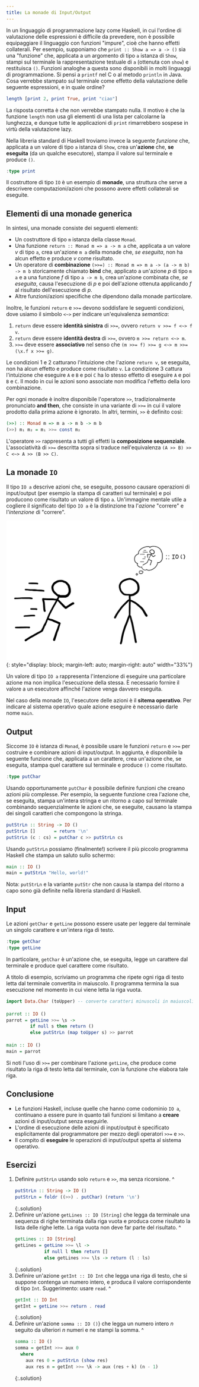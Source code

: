 ```yaml
---
title: La monade di Input/Output
---
```


In un linguaggio di programmazione lazy come Haskell, in cui
l'ordine di valutazione delle espressioni è difficile da prevedere,
non è possibile equipaggiare il linguaggio con funzioni "impure",
cioè che hanno effetti collaterali. Per esempio, supponiamo che
`print :: Show a => a -> ()` sia una "funzione" che, applicata a un
argomento di tipo `a` istanza di `Show`, stampi sul terminale la
rappresentazione testuale di `a` (ottenuta con `show`) e restituisca
`()`. Funzioni analoghe a questa sono disponibili in molti linguaggi
di programmazione. Si pensi a `printf` nel C o al metodo `println`
in Java. Cosa verrebbe stampato sul terminale come effetto della
valutazione delle seguente espressioni, e in quale ordine?

``` haskell
length [print 2, print True, print "ciao"]
```

La risposta corretta è che non verrebbe stampato nulla. Il motivo è
che la funzione `length` non usa gli elementi di una lista per
calcolarne la lunghezza, e dunque tutte le applicazioni di `print`
rimarrebbero sospese in virtù della valutazione lazy.

Nella libreria standard di Haskell troviamo invece la seguente
*funzione* che, applicata a un valore di tipo `a` istanza di `Show`,
crea un'**azione** che, **se eseguita** (da un qualche esecutore),
stampa il valore sul terminale e produce `()`.

``` haskell
:type print
```

Il costruttore di tipo `IO` è un esempio di **monade**, una
struttura che serve a descrivere computazioni/azioni che possono
avere effetti collaterali se eseguite.

## Elementi di una monade generica

In sintesi, una monade consiste dei seguenti elementi:

* Un costruttore di tipo `m` istanza della classe `Monad`.
* Una funzione `return :: Monad m => a -> m a` che, applicata a un
  valore $v$ di tipo `a`, crea un'azione `m a` della monade che, *se
  eseguita*, non ha alcun effetto e produce $v$ come risultato.
* Un operatore di **combinazione** `(>>=) :: Monad m => m a -> (a ->
  m b) -> m b` storicamente chiamato **bind** che, applicato a
  un'azione $p$ di tipo `m a` e a una funzione $f$ di tipo `a -> m
  b`, crea un'azione combinata che, *se eseguita*, causa
  l'esecuzione di $p$ e poi dell'azione ottenuta applicando $f$ al
  risultato dell'esecuzione di $p$.
* Altre funzioni/azioni specifiche che dipendono dalla monade
  particolare.

Inoltre, le funzioni `return` e `>>=` devono soddisfare le seguenti
condizioni, dove usiamo il simbolo `<~>` per indicare
un'equivalenza *semantica*:

1. `return` deve essere **identità sinistra** di `>>=`, ovvero
   `return v >>= f <~> f v`.
2. `return` deve essere **identità destra** di `>>=`, ovvero `m >>=
   return <~> m`.
3. `>>=` deve essere **associativo** nel senso che `(m >>= f) >>= g
   <~> m >>= (\x.f x >>= g)`.

Le condizioni 1 e 2 catturano l'intuizione che l'azione `return v`,
se eseguita, non ha alcun effetto e produce come risultato `v`. La
condizione 3 cattura l'intuizione che eseguire `A` e `B` e poi `C`
ha lo stesso effetto di eseguire `A` e poi `B` e `C`. Il modo in cui
le azioni sono associate non modifica l'effetto della loro
combinazione.

Per ogni monade è inoltre disponibile l'operatore `>>`,
tradizionalmente pronunciato **and then**, che consiste in una
variante di `>>=` in cui il valore prodotto dalla prima azione è
ignorato. In altri, termini, `>>` è definito così:

``` haskell
(>>) :: Monad m => m a -> m b -> m b
(>>) m₁ m₂ = m₁ >>= const m₂
```

L'operatore `>>` rappresenta a tutti gli effetti la **composizione
sequenziale**. L'associatività di `>>=` descritta sopra si traduce
nell'equivalenza `(A >> B) >> C <~> A >> (B >> C)`.

## La monade `IO`

Il tipo `IO a` descrive azioni che, se eseguite, possono causare
operazioni di input/output (per esempio la stampa di caratteri sul
terminale) e poi producono come risultato un valore di tipo `a`.
Un'immagine mentale utile a cogliere il significato del tipo `IO a`
è la distinzione tra l'*azione* "correre" e l'*intenzione* di
"correre".

![](assets/images/monad.png){: style="display: block; margin-left: auto; margin-right: auto" width="33%"}

Un valore di tipo `IO a` rappresenta l'intenzione di eseguire una
particolare azione ma non implica l'esecuzione della stessa. È
necessario fornire il valore a un esecutore affinché l'azione venga
davvero eseguita.

Nel caso della monade `IO`, l'esecutore delle azioni è il **sitema
operativo**. Per indicare al sistema operativo quale azione eseguire
è necessario darle nome `main`.

## Output

Siccome `IO` è istanza di `Monad`, è possibile usare le funzioni
`return` e `>>=` per costruire e combinare azioni di input/output.
In aggiunta, è disponibile la seguente funzione che, applicata a un
carattere, crea un'azione che, se eseguita, stampa quel carattere
sul terminale e produce `()` come risultato.

``` haskell
:type putChar
```

Usando opportunamente `putChar` è possibile definire funzioni che
creano azioni più complesse. Per esempio, la seguente funzione crea
l'azione che, se eseguita, stampa un'intera stringa e un ritorno a
capo sul terminale combinando sequenzialmente le azioni che, se
eseguite, causano la stampa dei singoli caratteri che compongono la
stringa.

``` haskell
putStrLn :: String -> IO ()
putStrLn []       = return '\n'
putStrLn (c : cs) = putChar c >> putStrLn cs
```

Usando `putStrLn` possiamo (finalmente!) scrivere il più piccolo
programma Haskell che stampa un saluto sullo schermo:

``` haskell
main :: IO ()
main = putStrLn "Hello, world!"
```

Nota: `putStrLn` e la variante `putStr` che non causa la stampa del
ritorno a capo sono già definite nella libreria standard di Haskell.

## Input

Le azioni `getChar` e `getLine` possono essere usate per leggere dal
terminale un singolo carattere e un'intera riga di testo.

``` haskell
:type getChar
:type getLine
```

In particolare, `getChar` è un'azione che, se eseguita, legge un
carattere dal terminale e produce quel carattere come risultato.

A titolo di esempio, scriviamo un programma che ripete ogni riga di
testo letta dal terminale convertita in maiuscolo. Il programma
termina la sua esecuzione nel momento in cui viene letta la riga
vuota.

``` haskell
import Data.Char (toUpper) -- converte caratteri minuscoli in maiuscoli

parrot :: IO ()
parrot = getLine >>= \s ->
         if null s then return ()
         else putStrLn (map toUpper s) >> parrot

main :: IO ()
main = parrot
```

Si noti l'uso di `>>=` per combinare l'azione `getLine`, che produce
come risultato la riga di testo letta dal terminale, con la funzione
che elabora tale riga.

## Conclusione

* Le funzioni Haskell, incluse quelle che hanno come codominio `IO
  a`, continuano a essere pure in quanto tali funzioni si limitano a
  **creare** azioni di input/output senza eseguirle.
* L'ordine di esecuzione delle azioni di input/output è specificato
  esplicitamente dal programmatore per mezzo degli operatori `>>=` e
  `>>`.
* Il compito di **eseguire** le operazioni di input/output spetta al
  sistema operativo.

## Esercizi

1. Definire `putStrLn` usando solo `return` e `>>`, ma senza
   ricorsione.
   ^
   ``` haskell
   putStrLn :: String -> IO ()
   putStrLn = foldr ((>>) . putChar) (return '\n')
   ```
   {:.solution}
2. Definire un'azione `getLines :: IO [String]` che legga da
   terminale una sequenza di righe terminata dalla riga vuota e
   produca come risultato la lista delle righe lette. La riga vuota
   non deve far parte del risultato.
   ^
   ``` haskell
   getLines :: IO [String]
   getLines = getLine >>= \l ->
              if null l then return []
		      else getLines >>= \ls -> return (l : ls)
   ```
   {:.solution}
3. Definire un'azione `getInt :: IO Int` che legga una riga di
   testo, che si suppone contenga un numero intero, e produca il
   valore corrispondente di tipo `Int`. Suggerimento: usare `read`.
   ^
   ``` haskell
   getInt :: IO Int
   getInt = getLine >>= return . read
   ```
   {:.solution}
4. Definire un'azione `somma :: IO ()`} che legga un numero intero
   $n$ seguito da ulteriori $n$ numeri e ne stampi la somma.
   ^
   ``` haskell
   somma :: IO ()
   somma = getInt >>= aux 0
     where
	   aux res 0 = putStrLn (show res)
	   aux res n = getInt >>= \k -> aux (res + k) (n - 1)
   ```
   {:.solution}
